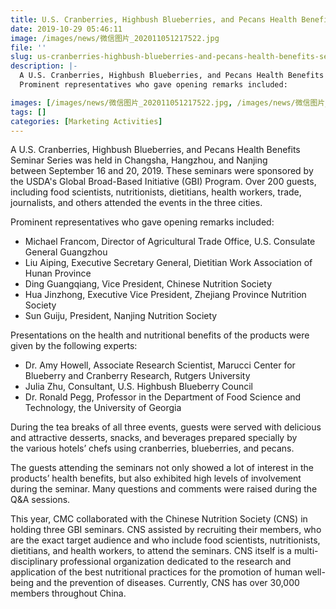 ```yaml
---
title: U.S. Cranberries, Highbush Blueberries, and Pecans Health Benefits Seminar
date: 2019-10-29 05:46:11
image: /images/news/微信图片_202011051217522.jpg
file: ''
slug: us-cranberries-highbush-blueberries-and-pecans-health-benefits-seminar-0
description: |-
  A U.S. Cranberries, Highbush Blueberries, and Pecans Health Benefits Seminar Series was held in Changsha, Hangzhou, and Nanjing between September 16 and 20, 2019. These seminars were sponsored by the USDA's Global Broad-Based Initiative (GBI) Program. Over 200 guests, including food scientists, nutritionists, dietitians, health workers, trade, journalists, and others attended the events in the three cities.
  Prominent representatives who gave opening remarks included:

images: [/images/news/微信图片_202011051217522.jpg, /images/news/微信图片_202011051217521.jpg, /images/news/微信图片_202011051217525.jpg, /images/news/微信图片_202011051217526.jpg, /images/news/微信图片_202011051217528.jpg, /images/news/微信图片_202011051217523.jpg, /images/news/微信图片_202011051217524.jpg, /images/news/微信图片_20201105121752.jpg, /images/news/微信图片_202011051217527.jpg]
tags: []
categories: [Marketing Activities]
---
```

<p>A U.S. Cranberries, Highbush Blueberries, and Pecans Health Benefits Seminar Series was held in Changsha, Hangzhou, and Nanjing between September 16 and 20, 2019. These seminars were sponsored by the USDA's Global Broad-Based Initiative (GBI) Program. Over 200 guests, including food scientists, nutritionists, dietitians, health workers, trade, journalists, and others attended the events in the three cities.</p>
<p>Prominent representatives who gave opening remarks included:</p>
<ul><li>Michael Francom, Director of Agricultural Trade Office, U.S. Consulate General Guangzhou</li>
<li>Liu Aiping, Executive Secretary General, Dietitian Work Association of Hunan Province</li>
<li>Ding Guangqiang, Vice President, Chinese Nutrition Society</li>
<li>Hua Jinzhong, Executive Vice President, Zhejiang Province Nutrition Society</li>
<li>Sun Guiju, President, Nanjing Nutrition Society</li>
</ul><p>Presentations on the health and nutritional benefits of the products were given by the following experts:</p>
<ul><li>Dr. Amy Howell, Associate Research Scientist, Marucci Center for Blueberry and Cranberry Research, Rutgers University</li>
<li>Julia Zhu, Consultant, U.S. Highbush Blueberry Council</li>
<li>Dr. Ronald Pegg, Professor in the Department of Food Science and Technology, the University of Georgia</li>
</ul><p>During the tea breaks of all three events, guests were served with delicious and attractive desserts, snacks, and beverages prepared specially by the various hotels’ chefs using cranberries, blueberries, and pecans.</p>
<p>The guests attending the seminars not only showed a lot of interest in the products’ health benefits, but also exhibited high levels of involvement during the seminar. Many questions and comments were raised during the Q&A sessions.</p>
<p>This year, CMC collaborated with the Chinese Nutrition Society (CNS) in holding three GBI seminars. CNS assisted by recruiting their members, who are the exact target audience and who include food scientists, nutritionists, dietitians, and health workers, to attend the seminars. CNS itself is a multi-disciplinary professional organization dedicated to the research and application of the best nutritional practices for the promotion of human well-being and the prevention of diseases. Currently, CNS has over 30,000 members throughout China.</p>
<p> </p>

